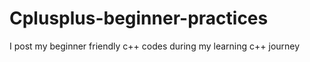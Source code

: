 # Cplusplus-beginner-practices
I post my beginner friendly c++ codes during my learning c++ journey
